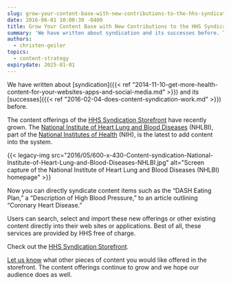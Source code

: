 ```yaml
---
slug: grow-your-content-base-with-new-contributions-to-the-hhs-syndication-storefront
date: 2016-06-01 10:00:39 -0400
title: Grow Your Content Base with New Contributions to the HHS Syndication Storefront
summary: 'We have written about syndication and its successes before. The content offerings of the HHS Syndication Storefront have recently grown. The National Institute of Heart Lung and Blood Diseases (NHLBI), part of the National Institutes of Health (NIH), is the latest to add content into the system.'
authors:
  - christen-geiler
topics:
  - content-strategy
expirydate: 2025-01-01
---
```


We have written about [syndication]({{< ref "2014-11-10-get-more-health-content-for-your-websites-apps-and-social-media.md" >}}) and its [successes]({{< ref "2016-02-04-does-content-syndication-work.md" >}}) before.

The content offerings of the [HHS Syndication Storefront](https://syndication.hhs.gov/) have recently grown. The [National Institute of Heart Lung and Blood Diseases](http://www.nhlbi.nih.gov/) (NHLBI), part of the [National Institutes of Health](https://www.nih.gov/) (NIH), is the latest to add content into the system.

{{< legacy-img src="2016/05/600-x-430-Content-syndication-National-Institute-of-Heart-Lung-and-Blood-Diseases-NHLBI.jpg" alt="Screen capture of the National Institute of Heart Lung and Blood Diseases (NHLBI) homepage" >}}

Now you can directly syndicate content items such as the “DASH Eating Plan,” a “Description of High Blood Pressure,” to an article outlining “Coronary Heart Disease.&#8221;

Users can search, select and import these new offerings or other existing content directly into their web sites or applications. Best of all, these services are provided by HHS free of charge.

Check out the [HHS Syndication Storefront](https://syndication.hhs.gov/).

[Let us know](mailto:Syndication@nih.gov) what other pieces of content you would like offered in the storefront. The content offerings continue to grow and we hope our audience does as well.
